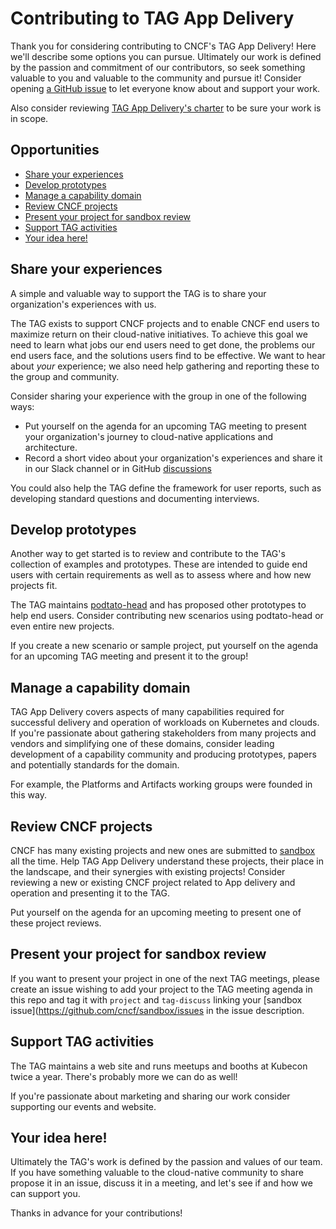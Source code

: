 # Contributing to TAG App Delivery

Thank you for considering contributing to CNCF's TAG App Delivery! Here we'll describe some options you can pursue. Ultimately our work is defined by the passion and commitment of our contributors, so seek something valuable to you and valuable to the community and pursue it! Consider opening [a GitHub issue](https://github.com/cncf/tag-app-delivery/issues/new) to let everyone know about and support your work.

Also consider reviewing [TAG App Delivery's charter](https://github.com/cncf/toc/blob/main/tags/app-delivery.md) to be sure your work is in scope.

## Opportunities

- [Share your experiences](#share-your-experiences)
- [Develop prototypes](#develop-prototypes)
- [Manage a capability domain](#manage-a-capability-domain)
- [Review CNCF projects](#review-cncf-projects)
- [Present your project for sandbox review](#present-your-project-for-sandbox-review)
- [Support TAG activities](#support-tag-activities)
- [Your idea here!](#your-idea-here)

## Share your experiences

A simple and valuable way to support the TAG is to share your organization's experiences with us.

The TAG exists to support CNCF projects and to enable CNCF end users to maximize return on their cloud-native initiatives. To achieve this goal we need to learn what jobs our end users need to get done, the problems our end users face, and the solutions users find to be effective. We want to hear about _your_ experience; we also need help gathering and reporting these to the group and community.

Consider sharing your experience with the group in one of the following ways:

- Put yourself on the agenda for an upcoming TAG meeting to present your organization's journey to cloud-native applications and architecture.
- Record a short video about your organization's experiences and share it in our Slack channel or in GitHub [discussions](https://github.com/cncf/tag-app-delivery/discussions)

You could also help the TAG define the framework for user reports, such as developing standard questions and documenting interviews.

## Develop prototypes

Another way to get started is to review and contribute to the TAG's collection of examples and prototypes. These are intended to guide end users with certain requirements as well as to assess where and how new projects fit.

The TAG maintains [podtato-head](https://github.com/podtato-head) and has proposed other prototypes to help end users. Consider contributing new scenarios using podtato-head or even entire new projects.

If you create a new scenario or sample project, put yourself on the agenda for an upcoming TAG meeting and present it to the group!

## Manage a capability domain

TAG App Delivery covers aspects of many capabilities required for successful delivery and operation of workloads on Kubernetes and clouds. If you're passionate about gathering stakeholders from many projects and vendors and simplifying one of these domains, consider leading development of a capability community and producing prototypes, papers and potentially standards for the domain.

For example, the Platforms and Artifacts working groups were founded in this way.

## Review CNCF projects

CNCF has many existing projects and new ones are submitted to [sandbox](https://github.com/cncf/sandbox/issues) all the time. Help TAG App Delivery understand these projects, their place in the landscape, and their synergies with existing projects! Consider reviewing a new or existing CNCF project related to App delivery and operation and presenting it to the TAG.

Put yourself on the agenda for an upcoming meeting to present one of these project reviews.

## Present your project for sandbox review

If you want to present your project in one of the next TAG meetings, please create an issue wishing to add your project to the TAG meeting agenda in this repo and tag it with `project` and `tag-discuss` linking your [sandbox issue](https://github.com/cncf/sandbox/issues in the issue description.

## Support TAG activities

The TAG maintains a web site and runs meetups and booths at Kubecon twice a year. There's probably more we can do as well!

If you're passionate about marketing and sharing our work consider supporting our events and website.

## Your idea here!

Ultimately the TAG's work is defined by the passion and values of our team. If you have something valuable to the cloud-native community to share propose it in an issue, discuss it in a meeting, and let's see if and how we can support you.

Thanks in advance for your contributions!
